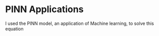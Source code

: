 # PINN Applications
I used the PINN model, an application of Machine learning, to solve this equation
